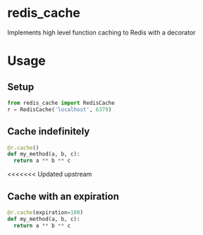 # redis_cache
Implements high level function caching to Redis with a decorator


# Usage

## Setup
```python
from redis_cache import RedisCache
r = RedisCache('localhost', 6379)
```

## Cache indefinitely
```python
@r.cache()
def my_method(a, b, c):
  return a ** b ** c
```

<<<<<<< Updated upstream
## Cache with an expiration
```python
@r.cache(expiration=100)
def my_method(a, b, c):
  return a ** b ** c
```
